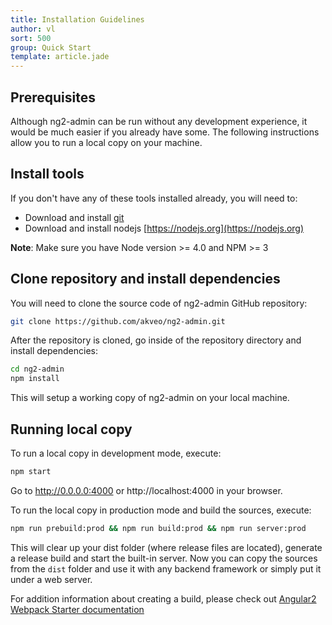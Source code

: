 ```yaml
---
title: Installation Guidelines
author: vl
sort: 500
group: Quick Start
template: article.jade
---
```


## Prerequisites

Although ng2-admin can be run without any development experience, it would be much easier if you already have some. 
The following instructions allow you to run a local copy on your machine.

## Install tools

If you don't have any of these tools installed already, you will need to:
* Download and install [git](https://git-scm.com/)
* Download and install nodejs [https://nodejs.org](https://nodejs.org)

**Note**: Make sure you have Node version >= 4.0 and NPM >= 3
## Clone repository and install dependencies

You will need to clone the source code of ng2-admin GitHub repository:

```bash
git clone https://github.com/akveo/ng2-admin.git
```
After the repository is cloned, go inside of the repository directory and install dependencies:

```bash
cd ng2-admin
npm install
```
This will setup a working copy of ng2-admin on your local machine.

## Running local copy

To run a local copy in development mode, execute:

```bash
npm start
```

Go to http://0.0.0.0:4000 or http://localhost:4000 in your browser.


To run the local copy in production mode and build the sources, execute:

```bash
npm run prebuild:prod && npm run build:prod && npm run server:prod
```

This will clear up your dist folder (where release files are located), generate a release build and start the 
built-in server.
Now you can copy the sources from the `dist` folder and use it with any backend framework or 
simply put it under a web server.

For addition information about creating a build, please check out [Angular2 Webpack Starter documentation](https://github.com/AngularClass/angular2-webpack-starter)
